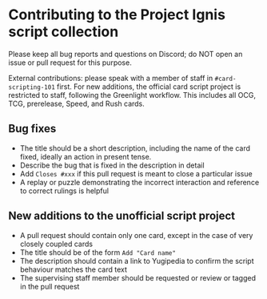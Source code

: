 # Contributing to the Project Ignis script collection

Please keep all bug reports and questions on Discord; do NOT open an issue or pull request for this purpose.

External contributions: please speak with a member of staff in `#card-scripting-101` first. For new additions, the official card script project is restricted to staff, following the Greenlight workflow. This includes all OCG, TCG, prerelease, Speed, and Rush cards.

## Bug fixes
- The title should be a short description, including the name of the card fixed, ideally an action in present tense.
- Describe the bug that is fixed in the description in detail
- Add `Closes #xxx` if this pull request is meant to close a particular issue
- A replay or puzzle demonstrating the incorrect interaction and reference to correct rulings is helpful

## New additions to the unofficial script project
- A pull request should contain only one card, except in the case of very closely coupled cards
- The title should be of the form `Add "Card name"`
- The description should contain a link to Yugipedia to confirm the script behaviour matches the card text
- The supervising staff member should be requested or review or tagged in the pull request
